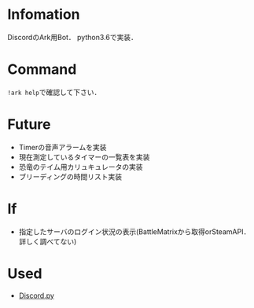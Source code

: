 # Infomation
DiscordのArk用Bot．
python3.6で実装．

# Command
`!ark help`で確認して下さい．

# Future
- Timerの音声アラームを実装
- 現在測定しているタイマーの一覧表を実装
- 恐竜のテイム用カリュキュレータの実装
- ブリーディングの時間リスト実装

# If
- 指定したサーバのログイン状況の表示(BattleMatrixから取得orSteamAPI．詳しく調べてない)

# Used
- [Discord.py](https://github.com/Rapptz/discord.py)
